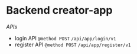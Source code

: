 # Backend creator-app

*APIs*

- login API ```@method POST``` `/api/app/login/v1`
- register API ```@method POST``` `/api/app/register/v1`